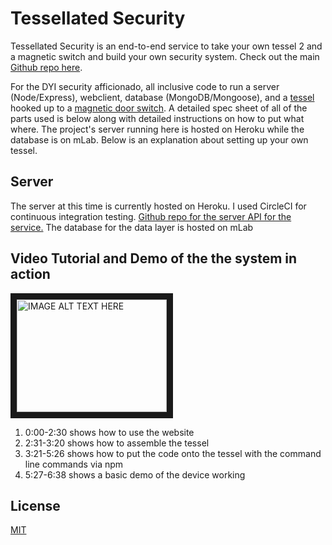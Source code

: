 # Tessellated Security
Tessellated Security is an end-to-end service to take your own tessel 2 and a magnetic switch and build your own security system. Check out the main [Github repo here](https://github.com/EnshaednHiker/tessellated-security). 

For the DYI security afficionado, all inclusive code to run a server (Node/Express), webclient, database (MongoDB/Mongoose), and a [tessel](https://tessel.io/) hooked up to a [magnetic door switch](https://www.sparkfun.com/products/13247). A detailed spec sheet of all of the parts used is below along with detailed instructions on how to put what where.  The project's server running here is hosted on Heroku while the database is on mLab. Below is an explanation about setting up your own tessel.

## Server
The server at this time is currently hosted on Heroku. I used CircleCI for continuous integration testing. [Github repo for the server API for the service.](https://github.com/EnshaednHiker/tessellated-security-server) The database for the data layer is hosted on mLab

## Video Tutorial and Demo of the the system in action

<a href="http://www.youtube.com/watch?feature=player_embedded&v=IHuYJmVRc1I
" target="_blank"><img src="http://img.youtube.com/vi/IHuYJmVRc1I/0.jpg" 
alt="IMAGE ALT TEXT HERE" width="240" height="180" border="10" /></a>

1. 0:00-2:30 shows how to use the website
2. 2:31-3:20 shows how to assemble the tessel
3. 3:21-5:26 shows how to put the code onto the tessel with the command line commands via npm
4. 5:27-6:38 shows a basic demo of the device working

## License

[MIT](http://vjpr.mit-license.org)
